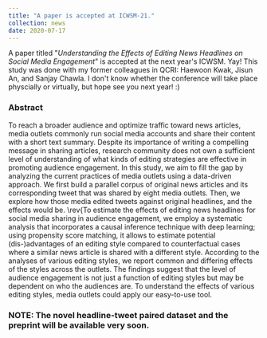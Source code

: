 ```yaml
---
title: "A paper is accepted at ICWSM-21."
collection: news
date: 2020-07-17
---
```


A paper titled "*Understanding the Effects of Editing News Headlines on Social Media Engagement*" is accepted at the next year's ICWSM. Yay!
This study was done with my former colleagues in QCRI: Haewoon Kwak, Jisun An, and Sanjay Chawla. I don't know whether the conference will take place physcially or virtually, but hope see you next year! :)

### Abstract

To reach a broader audience and optimize traffic toward news articles, media outlets commonly run social media accounts and share their content with a short text summary. Despite its importance of writing a compelling message in sharing articles, research community does not own a sufficient level of understanding of what kinds of editing strategies are effective in promoting audience engagement. In this study, we aim to fill the gap by analyzing the current practices of media outlets using a data-driven approach. We first build a parallel corpus of original news articles and its corresponding tweet that was shared by eight media outlets. Then, we explore how those media edited tweets against original headlines, and the effects would be. \rev{To estimate the effects of editing news headlines for social media sharing in audience engagement, we employ a systematic analysis that incorporates a causal inference technique with deep learning; using propensity score matching, it allows to estimate potential (dis-)advantages of an editing style compared to counterfactual cases where a similar news article is shared with a different style. According to the analyses of various editing styles, we report common and differing effects of the styles across the outlets. The findings suggest that the level of audience engagement is not just a function of editing styles but may be dependent on who the audiences are. To understand the effects of various editing styles, media outlets could apply our easy-to-use tool.

### NOTE: The novel headline-tweet paired dataset and the preprint will be available very soon.
